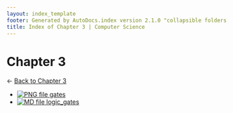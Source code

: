 ```yaml
---
layout: index_template
footer: Generated by AutoDocs.index version 2.1.0 "collapsible folders (probably)" ⓒ Starwort, 2020
title: Index of Chapter 3 | Computer Science
---
```


# Chapter 3

← [Back to Chapter 3](..)

- [![PNG file](https://img.icons8.com/windows/512/bb86fc/image-document.png) gates](Paper_1/section_4/chapter_3/gates.png)
- [![MD file](https://img.icons8.com/windows/512/bb86fc/regular-document.png) logic_gates](Paper_1/section_4/chapter_3/logic_gates.md)
